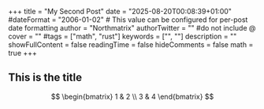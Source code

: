 +++
title = "My Second Post"
date = "2025-08-20T00:08:39+01:00"
#dateFormat = "2006-01-02" # This value can be configured for per-post date formatting
author = "Northmatrix"
authorTwitter = "" #do not include @
cover = ""
#tags = ["math", "rust"]
keywords = ["", ""]
description = ""
showFullContent = false
readingTime = false
hideComments = false
math = true
+++

## This is the title

$$
\begin{bmatrix}
1 & 2 \\
3 & 4
\end{bmatrix}
$$

